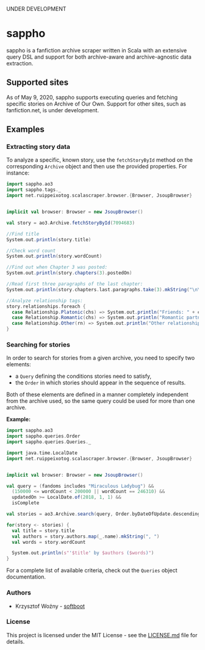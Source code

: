 UNDER DEVELOPMENT

# sappho

sappho is a fanfiction archive scraper written in Scala with an extensive query DSL and support for both archive-aware
and archive-agnostic data extraction.

## Supported sites

As of May 9, 2020, sappho supports executing queries and fetching specific stories on Archive of Our Own.
Support for other sites, such as fanfiction.net, is under development.

## Examples

### Extracting story data

To analyze a specific, known story, use the `fetchStoryById` method on the corresponding `Archive` object and then
use the provided properties. For instance:

```scala
import sappho.ao3
import sappho.tags._
import net.ruippeixotog.scalascraper.browser.{Browser, JsoupBrowser}


implicit val browser: Browser = new JsoupBrowser()

val story = ao3.Archive.fetchStoryById(7094683)

//Find title
System.out.println(story.title)

//Check word count
System.out.println(story.wordCount)

//Find out when Chapter 3 was posted:
System.out.println(story.chapters(3).postedOn)

//Read first three paragraphs of the last chapter:
System.out.println(story.chapters.last.paragraphs.take(3).mkString("\n\n"))

//Analyze relationship tags:
story.relationships.foreach {
  case Relationship.Platonic(chs) => System.out.println("Friends: " + chs)
  case Relationship.Romantic(chs) => System.out.println("Romantic partners: " + chs)
  case Relationship.Other(rn) => System.out.println("Other relationship: " + rn)
}
```

### Searching for stories

In order to search for stories from a given archive, you need to specify two elements:
* a `Query` defining the conditions stories need to satisfy,
* the `Order` in which stories should appear in the sequence of results.

Both of these elements are defined in a manner completely independent from the archive used, so the same
query could be used for more than one archive.

**Example:**

```scala
import sappho.ao3
import sappho.queries.Order
import sappho.queries.Queries._

import java.time.LocalDate
import net.ruippeixotog.scalascraper.browser.{Browser, JsoupBrowser}


implicit val browser: Browser = new JsoupBrowser()

val query = (fandoms includes "Miraculous Ladybug") &&
  (150000 <= wordCount < 200000 || wordCount == 246310) &&
  updatedOn >= LocalDate.of(2018, 1, 1) &&
  isComplete

val stories = ao3.Archive.search(query, Order.byDateOfUpdate.descending)

for(story <- stories) {
  val title = story.title
  val authors = story.authors.map(_.name).mkString(", ")
  val words = story.wordCount

  System.out.println(s"'$title' by $authors ($words)")
}
```

For a complete list of available criteria, check out the `Queries` object documentation.

### Authors
* Krzysztof Woźny - [softboot](https://github.com/softboot)

### License

This project is licensed under the MIT License - see the [LICENSE.md](LICENSE.md) file for details.